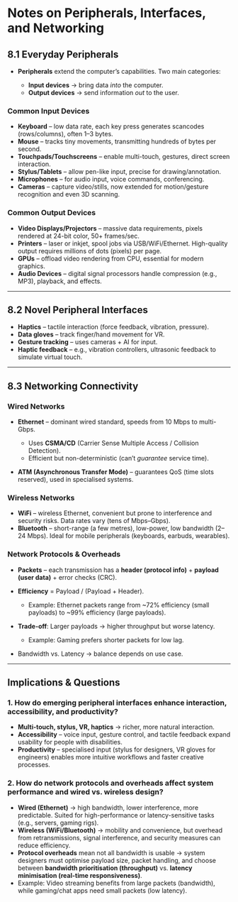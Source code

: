 # **Notes on Peripherals, Interfaces, and Networking**

## 8.1 Everyday Peripherals

* **Peripherals** extend the computer’s capabilities.
  Two main categories:

  * **Input devices** → bring data *into* the computer.
  * **Output devices** → send information *out* to the user.

### Common Input Devices

* **Keyboard** – low data rate, each key press generates scancodes (rows/columns), often 1–3 bytes.
* **Mouse** – tracks tiny movements, transmitting hundreds of bytes per second.
* **Touchpads/Touchscreens** – enable multi-touch, gestures, direct screen interaction.
* **Stylus/Tablets** – allow pen-like input, precise for drawing/annotation.
* **Microphones** – for audio input, voice commands, conferencing.
* **Cameras** – capture video/stills, now extended for motion/gesture recognition and even 3D scanning.

### Common Output Devices

* **Video Displays/Projectors** – massive data requirements, pixels rendered at 24-bit color, 50+ frames/sec.
* **Printers** – laser or inkjet, spool jobs via USB/WiFi/Ethernet. High-quality output requires millions of dots (pixels) per page.
* **GPUs** – offload video rendering from CPU, essential for modern graphics.
* **Audio Devices** – digital signal processors handle compression (e.g., MP3), playback, and effects.

---

## 8.2 Novel Peripheral Interfaces

* **Haptics** – tactile interaction (force feedback, vibration, pressure).
* **Data gloves** – track finger/hand movement for VR.
* **Gesture tracking** – uses cameras + AI for input.
* **Haptic feedback** – e.g., vibration controllers, ultrasonic feedback to simulate virtual touch.

---

## 8.3 Networking Connectivity

### Wired Networks

* **Ethernet** – dominant wired standard, speeds from 10 Mbps to multi-Gbps.

  * Uses **CSMA/CD** (Carrier Sense Multiple Access / Collision Detection).
  * Efficient but non-deterministic (can’t *guarantee* service time).
* **ATM (Asynchronous Transfer Mode)** – guarantees QoS (time slots reserved), used in specialised systems.

### Wireless Networks

* **WiFi** – wireless Ethernet, convenient but prone to interference and security risks. Data rates vary (tens of Mbps–Gbps).
* **Bluetooth** – short-range (a few metres), low-power, low bandwidth (2–24 Mbps). Ideal for mobile peripherals (keyboards, earbuds, wearables).

### Network Protocols & Overheads

* **Packets** – each transmission has a **header (protocol info)** + **payload (user data)** + error checks (CRC).
* **Efficiency** = Payload / (Payload + Header).

  * Example: Ethernet packets range from \~72% efficiency (small payloads) to \~99% efficiency (large payloads).
* **Trade-off**: Larger payloads → higher throughput but worse latency.

  * Example: Gaming prefers shorter packets for low lag.
* Bandwidth vs. Latency → balance depends on use case.

---

## **Implications & Questions**

### 1. How do emerging peripheral interfaces enhance interaction, accessibility, and productivity?

* **Multi-touch, stylus, VR, haptics** → richer, more natural interaction.
* **Accessibility** – voice input, gesture control, and tactile feedback expand usability for people with disabilities.
* **Productivity** – specialised input (stylus for designers, VR gloves for engineers) enables more intuitive workflows and faster creative processes.

### 2. How do network protocols and overheads affect system performance and wired vs. wireless design?

* **Wired (Ethernet)** → high bandwidth, lower interference, more predictable. Suited for high-performance or latency-sensitive tasks (e.g., servers, gaming rigs).
* **Wireless (WiFi/Bluetooth)** → mobility and convenience, but overhead from retransmissions, signal interference, and security measures can reduce efficiency.
* **Protocol overheads** mean not all bandwidth is usable → system designers must optimise payload size, packet handling, and choose between **bandwidth prioritisation (throughput)** vs. **latency minimisation (real-time responsiveness)**.
* Example: Video streaming benefits from large packets (bandwidth), while gaming/chat apps need small packets (low latency).